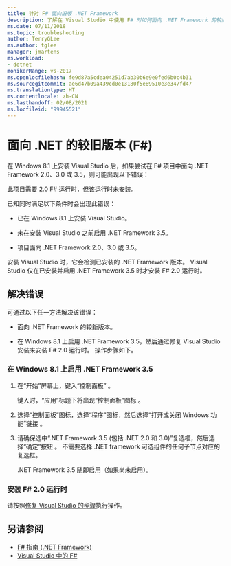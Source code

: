 ```yaml
---
title: 针对 F# 面向旧版 .NET Framework
description: 了解在 Visual Studio 中使用 F# 时如何面向 .NET Framework 的较旧版本。
ms.date: 07/11/2018
ms.topic: troubleshooting
author: TerryGLee
ms.author: tglee
manager: jmartens
ms.workload:
- dotnet
monikerRange: vs-2017
ms.openlocfilehash: fe9d87a5cdea04251d7ab30b6e9e0fed6b0c4b31
ms.sourcegitcommit: ae6d47b09a439cd0e13180f5e89510e3e347fd47
ms.translationtype: HT
ms.contentlocale: zh-CN
ms.lasthandoff: 02/08/2021
ms.locfileid: "99945521"
---
```

# <a name="target-older-versions-of-net-f"></a>面向 .NET 的较旧版本 (F#)

在 Windows 8.1 上安装 Visual Studio 后，如果尝试在 F# 项目中面向 .NET Framework 2.0、3.0 或 3.5，则可能出现以下错误：

此项目需要 2.0 F# 运行时，但该运行时未安装。 

已知同时满足以下条件时会出现此错误：

- 已在 Windows 8.1 上安装 Visual Studio。

- 未在安装 Visual Studio 之前启用 .NET Framework 3.5。

- 项目面向 .NET Framework 2.0、3.0 或 3.5。

安装 Visual Studio 时，它会检测已安装的 .NET Framework 版本。 Visual Studio 仅在已安装并启用 .NET Framework 3.5 时才安装 F# 2.0 运行时。

## <a name="resolve-the-error"></a>解决错误

可通过以下任一方法解决该错误：

- 面向 .NET Framework 的较新版本。

- 在 Windows 8.1 上启用 .NET Framework 3.5，然后通过修复 Visual Studio 安装来安装 F# 2.0 运行时。 操作步骤如下。

### <a name="to-enable-the-net-framework-35-on-windows-81"></a>在 Windows 8.1 上启用 .NET Framework 3.5

1. 在“开始”屏幕上，键入“控制面板”   。

   键入时，“应用”标题下将出现“控制面板”图标   。

2. 选择“控制面板”图标，选择“程序”图标，然后选择“打开或关闭 Windows 功能”链接    。

3. 请确保选中“.NET Framework 3.5 (包括 .NET 2.0 和 3.0)”复选框，然后选择“确定”按钮   。 不需要选择 .NET framework 可选组件的任何子节点对应的复选框。

   .NET Framework 3.5 随即启用（如果尚未启用）。

### <a name="to-install-the-f-20-runtime"></a>安装 F# 2.0 运行时

请按照[修复 Visual Studio 的步骤](../install/repair-visual-studio.md)执行操作。

## <a name="see-also"></a>另请参阅

- [F# 指南 (.NET Framework)](/dotnet/fsharp/)
- [Visual Studio 中的 F#](fsharp-visual-studio.md)
